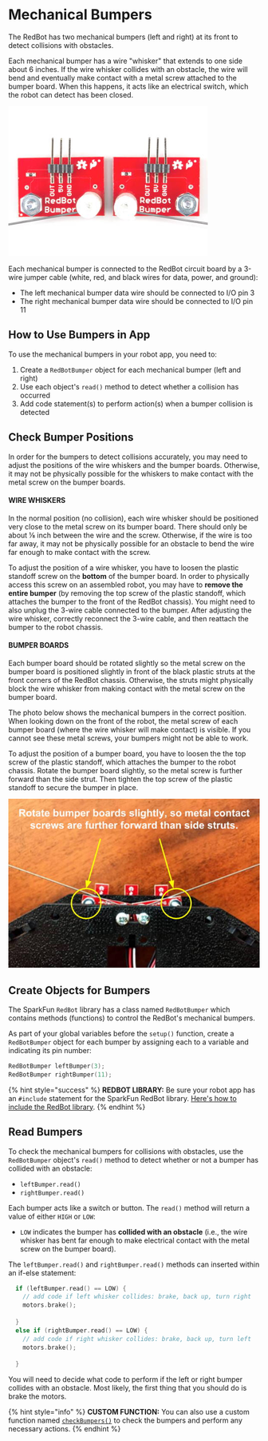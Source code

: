 # Mechanical Bumpers

The RedBot has two mechanical bumpers \(left and right\) at its front to detect collisions with obstacles.

Each mechanical bumper has a wire "whisker" that extends to one side about 6 inches. If the wire whisker collides with an obstacle, the wire will bend and eventually make contact with a metal screw attached to the bumper board. When this happens, it acts like an electrical switch, which the robot can detect has been closed.

![Mechanical Bumpers \(wire whiskers are actually longer\)](../../.gitbook/assets/redbot-bumpers.jpg)

Each mechanical bumper is connected to the RedBot circuit board by a 3-wire jumper cable \(white, red, and black wires for data, power, and ground\):

* The left mechanical bumper data wire should be connected to I/O pin 3
* The right mechanical bumper data wire should be connected to I/O pin 11

## How to Use Bumpers in App

To use the mechanical bumpers in your robot app, you need to:

1. Create a `RedBotBumper` object for each mechanical bumper \(left and right\)
2. Use each object's `read()` method to detect whether a collision has occurred
3. Add code statement\(s\) to perform action\(s\) when a bumper collision is detected

## Check Bumper Positions

In order for the bumpers to detect collisions accurately, you may need to adjust the positions of the wire whiskers and the bumper boards. Otherwise, it may not be physically possible for the whiskers to make contact with the metal screw on the bumper boards.

#### WIRE WHISKERS

In the normal position \(no collision\), each wire whisker should be positioned very close to the metal screw on its bumper board.  There should only be about ⅛ inch between the wire and the screw. Otherwise, if the wire is too far away, it may not be physically possible for an obstacle to bend the wire far enough to make contact with the screw.

To adjust the position of a wire whisker, you have to loosen the plastic standoff screw on the **bottom** of the bumper board. In order to physically access this screw on an assembled robot, you may have to **remove the entire bumper** \(by removing the top screw of the plastic standoff, which attaches the bumper to the front of the RedBot chassis\). You might need to also unplug the 3-wire cable connected to the bumper. After adjusting the wire whisker, correctly reconnect the 3-wire cable, and then reattach the bumper to the robot chassis.

#### BUMPER BOARDS

Each bumper board should be rotated slightly so the metal screw on the bumper board is positioned slightly in front of the black plastic struts at the front corners of the RedBot chassis. Otherwise, the struts might physically block the wire whisker from making contact with the metal screw on the bumper board.

The photo below shows the mechanical bumpers in the correct position. When looking down on the front of the robot, the metal screw of each bumper board \(where the wire whisker will make contact\) is visible. If you cannot see these metal screws, your bumpers might not be able to work.

To adjust the position of a bumper board, you have to loosen the the top screw of the plastic standoff, which attaches the bumper to the robot chassis. Rotate the bumper board slightly, so the metal screw is further forward than the side strut. Then tighten the top screw of the plastic standoff to secure the bumper in place.

![](../../.gitbook/assets/bumper-board-position.jpg)

## Create Objects for Bumpers

The SparkFun `RedBot` library has a class named `RedBotBumper` which contains methods \(functions\) to control the RedBot's mechanical bumpers.

As part of your global variables before the `setup()` function, create a `RedBotBumper` object for each bumper by assigning each to a variable and indicating its pin number:

```cpp
RedBotBumper leftBumper(3);
RedBotBumper rightBumper(11);
```

{% hint style="success" %}
**REDBOT LIBRARY:**  Be sure your robot app has an `#include` statement for the SparkFun RedBot library. [Here's how to include the RedBot library](../arduino-code-editor/include-redbot-library.md).
{% endhint %}

## Read Bumpers

To check the mechanical bumpers for collisions with obstacles, use the `RedBotBumper` object's `read()` method to detect whether or not a bumper has collided with an obstacle:

* `leftBumper.read()`
* `rightBumper.read()`

Each bumper acts like a switch or button. The `read()` method will return a value of either `HIGH` or `LOW`:

* `LOW` indicates the bumper has **collided with an obstacle** \(i.e., the wire whisker has bent  far enough to make electrical contact with the metal screw on the bumper board\).

The `leftBumper.read()` and `rightBumper.read()` methods can inserted within an if-else statement:

```cpp
  if (leftBumper.read() == LOW) {
    // add code if left whisker collides: brake, back up, turn right
    motors.brake();
    
  }
  else if (rightBumper.read() == LOW) {
    // add code if right whisker collides: brake, back up, turn left
    motors.brake();
    
  }
```

You will need to decide what code to perform if the left or right bumper collides with an obstacle. Most likely, the first thing that you should do is brake the motors.

{% hint style="info" %}
**CUSTOM FUNCTION:**  You can also use a custom function named [`checkBumpers()`](../robot-behaviors/detecting-objects.md#checkbumpers) to check the bumpers and perform any necessary actions.
{% endhint %}

